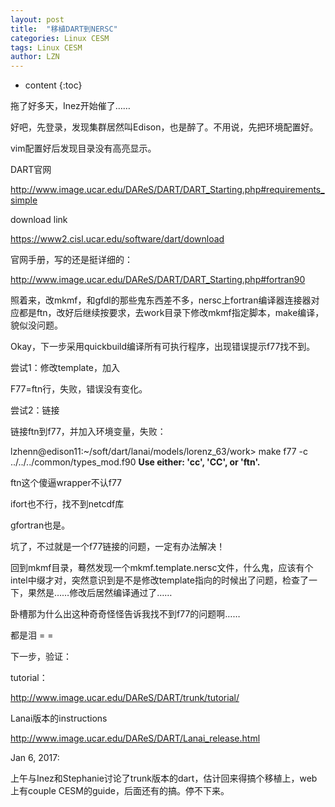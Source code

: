 ```yaml
---
layout: post
title:  "移植DART到NERSC" 
categories: Linux CESM
tags: Linux CESM
author: LZN
---
```


* content
{:toc}

拖了好多天，Inez开始催了……

好吧，先登录，发现集群居然叫Edison，也是醉了。不用说，先把环境配置好。

vim配置好后发现目录没有高亮显示。

DART官网

http://www.image.ucar.edu/DAReS/DART/DART_Starting.php#requirements_simple

download link

https://www2.cisl.ucar.edu/software/dart/download

官网手册，写的还是挺详细的：

http://www.image.ucar.edu/DAReS/DART/DART_Starting.php#fortran90

照着来，改mkmf，和gfdl的那些鬼东西差不多，nersc上fortran编译器连接器对应都是ftn，改好后继续按要求，去work目录下修改mkmf指定脚本，make编译，貌似没问题。

Okay，下一步采用quickbuild编译所有可执行程序，出现错误提示f77找不到。

尝试1：修改template，加入

F77=ftn行，失败，错误没有变化。

尝试2：链接

链接ftn到f77，并加入环境变量，失败：

lzhenn@edison11:~/soft/dart/lanai/models/lorenz_63/work&gt; make
f77 -c ../../../common/types_mod.f90
<strong>Use either: 'cc', 'CC', or 'ftn'.</strong>

ftn这个傻逼wrapper不认f77

ifort也不行，找不到netcdf库

gfortran也是。

坑了，不过就是一个f77链接的问题，一定有办法解决！

回到mkmf目录，蓦然发现一个mkmf.template.nersc文件，什么鬼，应该有个intel中缀才对，突然意识到是不是修改template指向的时候出了问题，检查了一下，果然是……修改后居然编译通过了……

卧槽那为什么出这种奇奇怪怪告诉我找不到f77的问题啊……

都是泪 = =

下一步，验证：

tutorial：

http://www.image.ucar.edu/DAReS/DART/trunk/tutorial/

Lanai版本的instructions

http://www.image.ucar.edu/DAReS/DART/Lanai_release.html

Jan 6, 2017:

上午与Inez和Stephanie讨论了trunk版本的dart，估计回来得搞个移植上，web上有couple CESM的guide，后面还有的搞。停不下来。